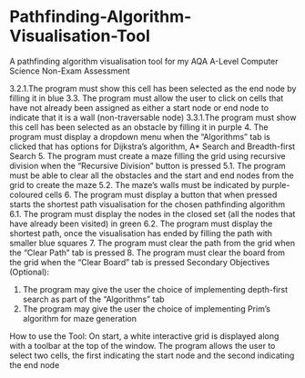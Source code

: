 # Pathfinding-Algorithm-Visualisation-Tool
A pathfinding algorithm visualisation tool for my AQA A-Level Computer Science Non-Exam Assessment



3.2.1.The program must show this cell has been selected as the end node by filling it in blue
3.3. The program must allow the user to click on cells that have not already been assigned as
either a start node or end node to indicate that it is a wall (non-traversable node)
3.3.1.The program must show this cell has been selected as an obstacle by filling it in purple
4. The program must display a dropdown menu when the “Algorithms” tab is clicked that has
options for Dijkstra’s algorithm, A* Search and Breadth-first Search
5. The program must create a maze filling the grid using recursive division when the “Recursive
Division” button is pressed
5.1. The program must be able to clear all the obstacles and the start and end nodes from the
grid to create the maze
5.2. The maze’s walls must be indicated by purple-coloured cells
6. The program must display a button that when pressed starts the shortest path visualisation for
the chosen pathfinding algorithm
6.1. The program must display the nodes in the closed set (all the nodes that have already been
visited) in green
6.2. The program must display the shortest path, once the visualisation has ended by filling the
path with smaller blue squares
7. The program must clear the path from the grid when the “Clear Path” tab is pressed
8. The program must clear the board from the grid when the “Clear Board” tab is pressed
Secondary Objectives (Optional):
1. The program may give the user the choice of implementing depth-first search as part of the
“Algorithms” tab
2. The program may give the user the choice of implementing Prim’s algorithm for maze
generation

How to use the Tool:
On start, a white interactive grid is displayed along with a toolbar at the top of the window. The program allows the user to select two cells, the first indicating the start node and the second indicating the end node
